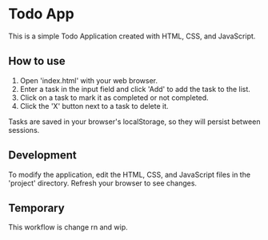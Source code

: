 # Todo App

This is a simple Todo Application created with HTML, CSS, and JavaScript.

## How to use

1. Open 'index.html' with your web browser.
2. Enter a task in the input field and click 'Add' to add the task to the list.
3. Click on a task to mark it as completed or not completed.
4. Click the 'X' button next to a task to delete it.

Tasks are saved in your browser's localStorage, so they will persist between sessions.

## Development

To modify the application, edit the HTML, CSS, and JavaScript files in the 'project' directory. Refresh your browser to see changes.

## Temporary

This workflow is change rn and wip.


